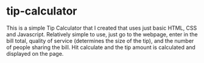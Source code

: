 # tip-calculator

This is a simple Tip Calculator that I created that uses just basic HTML, CSS and Javascript. Relatively simple to use, just go to the webpage, enter in the bill total, quality of service (determines the size of the tip), and the number of people sharing the bill. Hit calculate and the tip amount is calculated and displayed on the page.
